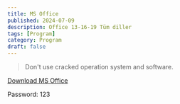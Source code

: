 ```yaml
---
title: MS Office
published: 2024-07-09
description: Office 13-16-19 Tüm diller
tags: [Program]
category: Program
draft: false
---
```




>Don't use cracked operation system and software.

<a href="https://disk.yandex.com.tr/d/Kv6tFpEYtDx1BA" target="_blank">Download MS Office</a> 

Password: 123
